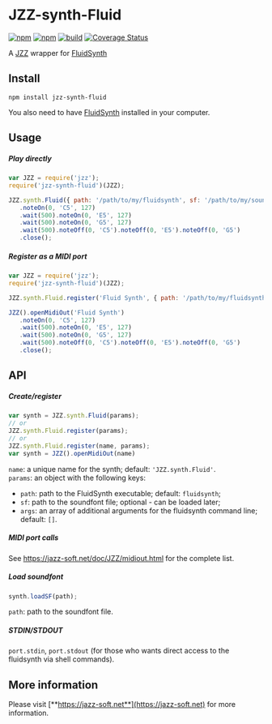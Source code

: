 # JZZ-synth-Fluid

[![npm](https://img.shields.io/npm/v/jzz-synth-fluid.svg)](https://www.npmjs.com/package/jzz-synth-fluid)
[![npm](https://img.shields.io/npm/dt/jzz-synth-fluid.svg)](https://www.npmjs.com/package/jzz-synth-fluid)
[![build](https://github.com/jazz-soft/JZZ-synth-Fluid/actions/workflows/build.yml/badge.svg)](https://github.com/jazz-soft/JZZ-synth-Fluid/actions)
[![Coverage Status](https://coveralls.io/repos/github/jazz-soft/JZZ-synth-Fluid/badge.svg?branch=main)](https://coveralls.io/github/jazz-soft/JZZ-synth-Fluid?branch=main)

A [JZZ](https://github.com/jazz-soft/JZZ) wrapper for [FluidSynth](https://github.com/FluidSynth/fluidsynth)

## Install

`npm install jzz-synth-fluid`

You also need to have [FluidSynth](https://github.com/FluidSynth/fluidsynth) installed in your computer.

## Usage

##### Play directly

```js
var JZZ = require('jzz');
require('jzz-synth-fluid')(JZZ);

JZZ.synth.Fluid({ path: '/path/to/my/fluidsynth', sf: '/path/to/my/soundfont.sf2' })
   .noteOn(0, 'C5', 127)
   .wait(500).noteOn(0, 'E5', 127)
   .wait(500).noteOn(0, 'G5', 127)
   .wait(500).noteOff(0, 'C5').noteOff(0, 'E5').noteOff(0, 'G5')
   .close();
```

##### Register as a MIDI port

```js
var JZZ = require('jzz');
require('jzz-synth-fluid')(JZZ);

JZZ.synth.Fluid.register('Fluid Synth', { path: '/path/to/my/fluidsynth', sf: '/path/to/my/soundfont.sf2' });

JZZ().openMidiOut('Fluid Synth')
   .noteOn(0, 'C5', 127)
   .wait(500).noteOn(0, 'E5', 127)
   .wait(500).noteOn(0, 'G5', 127)
   .wait(500).noteOff(0, 'C5').noteOff(0, 'E5').noteOff(0, 'G5')
   .close();
```

## API

##### Create/register

```js
var synth = JZZ.synth.Fluid(params);
// or
JZZ.synth.Fluid.register(params);
// or
JZZ.synth.Fluid.register(name, params);
var synth = JZZ().openMidiOut(name)
```
`name`: a unique name for the synth; default: `'JZZ.synth.Fluid'`.  
`params`: an object with the following keys:  
- `path`: path to the FluidSynth executable; default: `fluidsynth`;  
- `sf`: path to the soundfont file; optional - can be loaded later;  
- `args`: an array of additional arguments for the fluidsynth command line; default: `[]`.

##### MIDI port calls

See https://jazz-soft.net/doc/JZZ/midiout.html for the complete list.

##### Load soundfont

```js
synth.loadSF(path);
```
`path`: path to the soundfont file.

##### STDIN/STDOUT

`port.stdin`, `port.stdout` (for those who wants direct access to the fluidsynth via shell commands).

## More information

Please visit [**https://jazz-soft.net**](https://jazz-soft.net) for more information.  
